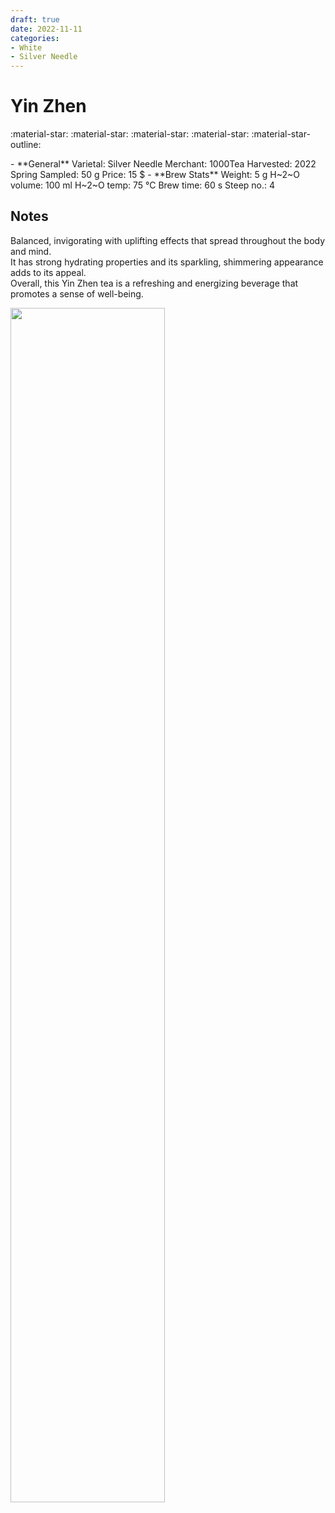 ```yaml
---
draft: true
date: 2022-11-11
categories:
- White
- Silver Needle
---
```

# Yin Zhen

:material-star: :material-star: :material-star: :material-star: :material-star-outline:


<div class="grid cards" markdown>
- **General**  
Varietal: Silver Needle    
Merchant:   1000Tea  
Harvested: 2022 Spring  
Sampled: 50 g  
Price: 15 $
- **Brew Stats**  
Weight: 5 g  
H~2~O volume: 100 ml  
H~2~O temp: 75 °C   
Brew time: 60 s  
Steep no.: 4
</div>

## Notes

Balanced, invigorating with uplifting effects that spread throughout the body and mind.  
It has strong hydrating properties and its sparkling, shimmering appearance adds to its appeal.  
Overall, this Yin Zhen tea is a refreshing and energizing beverage that promotes a sense of well-being.


<img src="/img/wheel/yin-zhen.svg" width="70%"></img>

<div style="visibility: hidden">
................................................................................................................................................................................................
</div>


